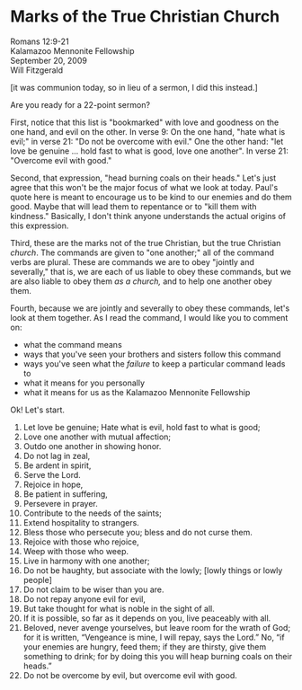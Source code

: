 # Marks of the True Christian Church #
Romans 12:9-21   
Kalamazoo Mennonite Fellowship   
September 20, 2009   
Will Fitzgerald

[it was communion today, so in lieu of a sermon, I did this instead.]

Are you ready for a 22-point sermon?

First, notice that this list is "bookmarked" with love and goodness on
the one hand, and evil on the other. In verse 9: On the one hand,
"hate what is evil;" in verse 21: "Do not be overcome with evil."  One
the other hand: "let love be genuine ... hold fast to what is good,
love one another". In verse 21: "Overcome evil with good."

Second, that expression, "head burning coals on their heads." Let's
just agree that this won't be the major focus of what we look at
today. Paul's quote here is meant to encourage us to be kind to our
enemies and do them good. Maybe that will lead them to repentance or
to "kill them with kindness." Basically, I don't think anyone
understands the actual origins of this expression.

Third, these are the marks not of the true Christian, but the true
Christian *church*. The commands are given to "one another;" all of
the command verbs are plural. These are commands we are to obey
"jointly and severally," that is, we are each of us liable to obey
these commands, but we are also liable to obey them *as a church,* and
to help one another obey them.

Fourth, because we are jointly and severally to obey these commands,
let's look at them together. As I read the command, I would like you
to comment on:

* what the command means
* ways that you've seen your brothers and sisters follow this command
* ways you've seen what the *failure* to keep a particular command leads to
* what it means for you personally
* what it means for us as the Kalamazoo Mennonite Fellowship

Ok! Let's start.

1. Let love be genuine; Hate what is evil, hold fast to what is good;
2. Love one another with mutual affection;
3. Outdo one another in showing honor.
4. Do not lag in zeal,
5. Be ardent in spirit,
6. Serve the Lord.
7. Rejoice in hope,
8. Be patient in suffering,
9. Persevere in prayer.
10. Contribute to the needs of the saints;
11. Extend hospitality to strangers.
12. Bless those who persecute you; bless and do not curse them.
13. Rejoice with those who rejoice,
14. Weep with those who weep.
15. Live in harmony with one another;
16. Do not be haughty, but associate with the lowly;​ [lowly things or
lowly people]
17. Do not claim to be wiser than you are.
18. Do not repay anyone evil for evil,
19. But take thought for what is noble in the sight of all.
20. If it is possible, so far as it depends on you, live peaceably with all.
21. Beloved, never avenge yourselves, but leave room for the wrath of
God;​for it is written, “Vengeance is mine, I will repay, says the
Lord.” No, “if your enemies are hungry, feed them; if they are
thirsty, give them something to drink; for by doing this you will heap
burning coals on their heads.”
22. Do not be overcome by evil, but overcome evil with good.
